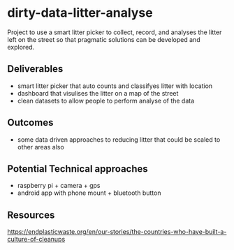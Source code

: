 # dirty-data-litter-analyse
Project to use a smart litter picker to collect, record, and analyses the litter left on the street so that pragmatic solutions can be developed and explored. 

## Deliverables
- smart litter picker that auto counts and classifyes litter with location 
- dashboard that visulises the litter on a map of the street
- clean datasets to allow people to perform analyse of the data

## Outcomes
- some data driven approaches to reducing litter that could be scaled to other areas also

## Potential Technical approaches
- raspberry pi + camera + gps
- android app with phone mount + bluetooth button


## Resources
https://endplasticwaste.org/en/our-stories/the-countries-who-have-built-a-culture-of-cleanups
